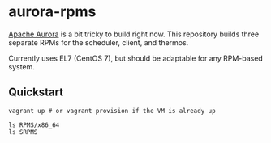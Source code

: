 # aurora-rpms

[Apache Aurora](http://aurora.incubator.apache.org) is a bit tricky to build
right now. This repository builds three separate RPMs for the scheduler,
client, and thermos.

Currently uses EL7 (CentOS 7), but should be adaptable for any RPM-based
system.

## Quickstart

```
vagrant up # or vagrant provision if the VM is already up

ls RPMS/x86_64
ls SRPMS
```
